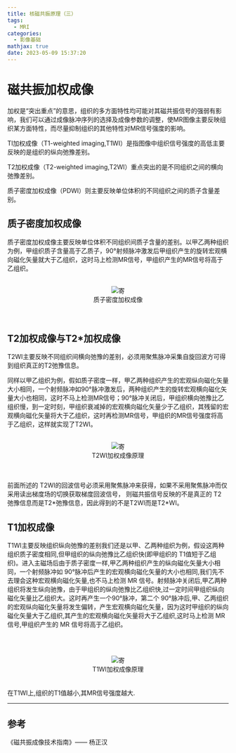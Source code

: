 ```yaml
---
title: 核磁共振原理（三）
tags:
  - MRI
categories:
  - 影像基础
mathjax: true
date: 2023-05-09 15:37:20
---
```



# 磁共振加权成像

加权是“突出重点”的意思，组织的多方面特性均可能对其磁共振信号的强弱有影响，我们可以通过成像脉冲序列的选择及成像参数的调整，使MR图像主要反映组织某方面特性，而尽量抑制组织的其他特性对MR信号强度的影响。

TI加权成像（T1-weighted imaging,T1WI）是指图像中组织信号强度的高低主要反映的是组织的纵向弛豫差别。

T2加权成像（T2-weighted imaging,T2WI）重点突出的是不同组织之间的横向弛豫差别。

质子密度加权成像（PDWI）则主要反映单位体积的不同组织之间的质子含量差别。

## 质子密度加权成像

质子密度加权成像主要反映单位体积不同组织间质子含量的差别。以甲乙两种组织为例，甲组织质子含量高于乙质子，90°射频脉冲激发后甲组织产生的旋转宏观横向磁化矢量就大于乙组织，这时马上检测MR信号，甲组织产生的MR信号将高于乙组织。
<br/><br>
<div>			<!--块级封装-->
    <center>	<!--将图片和文字居中-->
    <img src="https://cdn.staticaly.com/gh/maxiro-samurai/image-bed@main/image/image.1sknim5qd1c0.webp"
        alt="寄"
        style="zoom:这里写图片的缩放百分比"/>
    <br>		<!--换行-->
    质子密度加权成像	<!--标题-->
    </center>
</div>
<br><br>  

## T2加权成像与T2*加权成像

T2WI主要反映不同组织间横向弛豫的差别，必须用聚焦脉冲采集自旋回波方可得到组织真正的T2弛豫信息。

同样以甲乙组织为例，假如质子密度一样，甲乙两种组织产生的宏观纵向磁化矢量大小相同，一个射频脉冲如90°脉冲激发后，两种组织产生的旋转宏观横向磁化矢量大小也相同，这时不马上检测MR信号；90°脉冲关闭后，甲组织横向弛豫比乙组织慢，到一定时刻，甲组织衰减掉的宏观横向磁化矢量少于乙组织，其残留的宏观横向磁化矢量将大于乙组织，这时再检测MR信号，甲组织的MR信号强度将高于乙组织，这样就实现了T2WI。
<br/><br>
<div>			<!--块级封装-->
    <center>	<!--将图片和文字居中-->
    <img src="https://cdn.staticaly.com/gh/maxiro-samurai/image-bed@main/image/image.5g9aucqlwms0.webp"
        alt="寄"
        style="zoom:这里写图片的缩放百分比"/>
    <br>		<!--换行-->
    T2WI加权成像原理	<!--标题-->
    </center>
</div>
<br><br>  

前面所述的 T2WI的回波信号必须采用聚焦脉冲来获得，如果不采用聚焦脉冲而仅采用读出梯度场的切换获取梯度回波信号，
则磁共振信号反映的不是真正的 T2 弛豫信息而是T2\*弛豫信息，因此得到的不是T2WI而是T2\*WI。

## T1加权成像

T1WI主要反映组织纵向弛豫的差别我们还是以甲、乙两种组织为例，假设这两种组织质子密度相同,但甲组织的纵向弛豫比乙组织快(即甲组织的 T1值短于乙组织)。进入主磁场后由于质子密度一样,甲乙两种组织产生的纵向磁化矢量大小相同，一个射频脉冲如 90°脉冲后产生的宏观横向磁化矢量的大小也相同,我们先不去理会这种宏观横向磁化矢量,也不马上检测 MR 信号。射频脉冲关闭后,甲乙两种组织将发生纵向驰豫，由于甲组织的纵向弛豫比乙组织快,过一定时间甲组织纵向磁化矢量比乙组织大。这时再产生一个90°脉冲，第二个 90°脉冲后,甲、乙两组织的宏观纵向磁化矢量将发生偏转，产生宏观横向磁化矢量，因为这时甲组织的纵向磁化矢量大于乙组织,其产生的宏观横向磁化矢量将大于乙组织,这时马上检测 MR信号,甲组织产生的 MR 信号将高于乙组织。

<br/><br>
<div>			<!--块级封装-->
    <center>	<!--将图片和文字居中-->
    <img src="https://cdn.staticaly.com/gh/maxiro-samurai/image-bed@main/image/image.508hys956yw0.webp"
        alt="寄"
        style="zoom:这里写图片的缩放百分比"/>
    <br>		<!--换行-->
    T1WI加权成像原理	<!--标题-->
    </center>
</div>
<br><br>  
在T1WI上,组织的T1值越小,其MR信号强度越大.

*** 
## 参考

《磁共振成像技术指南》—— 杨正汉